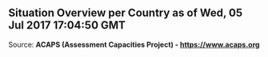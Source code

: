 ## Situation Overview per Country as of Wed, 05 Jul 2017 17:04:50 GMT

Source: **ACAPS (Assessment Capacities Project) - https://www.acaps.org**